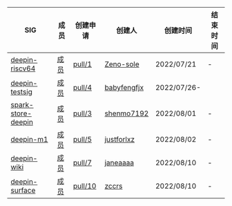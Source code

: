 |SIG|成员|创建申请|创建人|创建时间|结束时间|
|---|---|---|---|---|---|
| [deepin-riscv64](deepin-riscv64/README.md) | [成员](deepin-riscv64/MEMBERS.md) | [pull/1](https://github.com/deepin-community/SIG/pull/1) | [Zeno-sole](https://github.com/Zeno-sole) |2022/07/21|-|
| [deepin-testsig](deepin-testsig/README.md) | [成员](deepin-testsig/MEMBERS.md) | [pull/4](https://github.com/deepin-community/SIG/pull/4) | [babyfengfjx](https://github.com/babyfengfjx) |2022/07/26-|
| [spark-store-deepin](spark-store-deepin/README.md) | [成员](spark-store-deepin/MEMBERS.md) | [pull/3](https://github.com/deepin-community/SIG/pull/3) | [shenmo7192](https://github.com/shenmo7192) |2022/08/01|-|
| [deepin-m1](deepin-m1/README.md) | [成员](deepin-m1/MEMBERS.md) | [pull/5](https://github.com/deepin-community/SIG/pull/5) | [justforlxz](https://github.com/justforlxz) |2022/08/02|-|
| [deepin-wiki](deepin-wiki/README.md) | [成员](deepin-wiki/MEMBERS.md) | [pull/7](https://github.com/deepin-community/SIG/pull/7) | [janeaaaa](https://github.com/janeaaaa) |2022/08/10|-|
| [deepin-surface](deepin-surface/README.md) | [成员](deepin-surface/MEMBERS.md) | [pull/10](https://github.com/deepin-community/SIG/pull/10) | [zccrs](https://github.com/zccrs) |2022/08/10|-|
